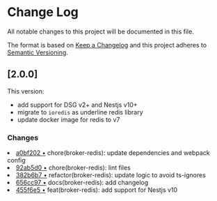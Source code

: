 # Change Log

All notable changes to this project will be documented in this file.

The format is based on [Keep a Changelog](http://keepachangelog.com/)
and this project adheres to [Semantic Versioning](http://semver.org/).

## [2.0.0]

This version:

- add support for DSG v2+ and Nestjs v10+
- migrate to `ioredis` as underline redis library
- update docker image for redis to v7

### Changes

<li> <a href="http://github.com/amplication/plugins/commit/a0bf20263f1f6f3e47f24025e6246026274ce144">a0bf202 &bull;</a> chore(broker-redis): update dependencies and webpack config</li>
<li> <a href="http://github.com/amplication/plugins/commit/92ab5d013057481c92fe4ce7a70ee5e47b118c07">92ab5d0 &bull;</a> chore(broker-redis): lint files</li>
<li> <a href="http://github.com/amplication/plugins/commit/382b6b771405594dadfdd3895b91e74468e12b2a">382b6b7 &bull;</a> refactor(broker-redis): update logic to avoid ts-ignores</li>
<li> <a href="http://github.com/amplication/plugins/commit/656cc979d80c75841aa4fe130cc1266a70120e67">656cc97 &bull;</a> docs(broker-redis): add changelog</li>
<li> <a href="http://github.com/amplication/plugins/commit/455f6e5f5ad6b0cf41daf146491e67f453efe1e4">455f6e5 &bull;</a> feat(broker-redis): add support for Nestjs v10</li>
